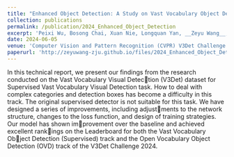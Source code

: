 ```yaml
---
title: "Enhanced Object Detection: A Study on Vast Vocabulary Object Detection Track for V3Det Challenge 2024"
collection: publications
permalink: /publication/2024_Enhanced_Object_Detection
excerpt: 'Peixi Wu, Bosong Chai, Xuan Nie, Longquan Yan, __Zeyu Wang__, Qifan Zhou, Boning Wang'
date: 2024-06-05
venue: 'Computer Vision and Pattern Recognition (CVPR) V3Det Challenge'
paperurl: 'http://zeyuwang-zju.github.io/files/2024_Enhanced_Object_Detection.pdf'
---
```


In this technical report, we present our findings from the research conducted on the Vast Vocabulary Visual Detection (V3Det) dataset for Supervised Vast Vocabulary Visual Detection task. How to deal with complex categories and detection boxes has become a difficulty in this track. The original supervised detector is not suitable for this task. We have designed a series of improvements, including adjustments to the network structure, changes to the loss function, and design of training strategies. Our model has shown improvement over the baseline and achieved excellent rankings on the Leaderboard for both the Vast Vocabulary Object Detection (Supervised) track and the Open Vocabulary Object Detection (OVD) track of the V3Det Challenge 2024.
